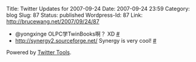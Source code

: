 Title: Twitter Updates for 2007-09-24
Date: 2007-09-24 23:59
Category: blog
Slug: 87
Status: published
Wordpress-Id: 87
Link: http://brucewang.net/2007/09/24/87

-   @yongxinge OLPC学TwinBooks啊？ XD
    [\#](http://twitter.com/number5/statuses/289101822)
-   <http://synergy2.sourceforge.net/> Synergy is very cool!
    [\#](http://twitter.com/number5/statuses/289272502)

Powered by [Twitter Tools](http://alexking.org/projects/wordpress).
